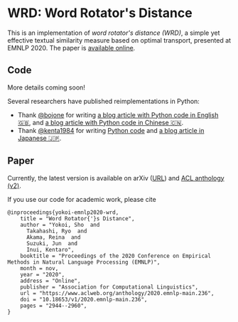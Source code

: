 # WRD: Word Rotator's Distance

This is an implementation of *word rotator's distance (WRD)*, a simple yet effective textual similarity measure based on optimal transport, presented at EMNLP 2020.
The paper is [available online](https://arxiv.org/abs/2004.15003).

## Code

More details coming soon!

Several researchers have published reimplementations in Python:
- Thank [@bojone](https://github.com/bojone) for writing [a blog article with Python code in English :uk:](https://www.programmersought.com/article/42585996273/), and [a blog article with Python code in Chinese :cn:](https://kexue.fm/archives/7388).
- Thank [@kenta1984](https://github.com/kenta1984) for writing [Python code](https://github.com/kenta1984/wrd) and [a blog article in Japanese :jp:](https://qiita.com/kenta1984/items/bad7e2f68331849d0053).

## Paper

Currently, the latest version is available on arXiv ([URL](https://arxiv.org/abs/2004.15003)) and [ACL anthology (v2)](https://www.aclweb.org/anthology/2020.emnlp-main.236/).

If you use our code for academic work, please cite

```
@inproceedings{yokoi-emnlp2020-wrd,
    title = "Word Rotator{'}s Distance",
    author = "Yokoi, Sho  and
      Takahashi, Ryo  and
      Akama, Reina  and
      Suzuki, Jun  and
      Inui, Kentaro",
    booktitle = "Proceedings of the 2020 Conference on Empirical Methods in Natural Language Processing (EMNLP)",
    month = nov,
    year = "2020",
    address = "Online",
    publisher = "Association for Computational Linguistics",
    url = "https://www.aclweb.org/anthology/2020.emnlp-main.236",
    doi = "10.18653/v1/2020.emnlp-main.236",
    pages = "2944--2960",
}
```
